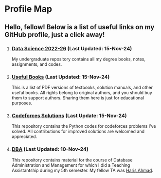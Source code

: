 # Profile Map

## Hello, fellow! Below is a list of useful links on my GitHub profile, just a click away! 
1. ### [Data Science 2022-26](https://github.com/merehansheikh/Data-Science-22) (Last Updated: 15-Nov-24)

   My undergraduate repository contains all my degree books, notes, assignments, and codes.
2. ### [Useful Books](https://github.com/merehansheikh/Data-Science-22/blob/main/README.md) (Last Updated: 15-Nov-24)

   This is a list of PDF versions of textbooks, solution manuals, and other useful books. All rights belong to original authors, and you should buy them to support authors. Sharing them here is just for educational purposes.

3. ### [Codeforces Solutions](https://github.com/merehansheikh/code-forces-solutions) (Last Update: 15-Nov-24)

   This repository contains the Python codes for codeforces problems I've solved. All contributions for improved solutions are welcomed and appreciated.

4. ### [DBA](https://github.com/merehansheikh/DBA) (Last Updated: 10-Nov-24)

   This repository contains material for the course of Database Administration and Management for which I did a Teaching Assistantship during my 5th semester. My fellow TA was [Haris Ahmad](https://github.com/malikharisahmad).
